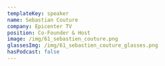```yaml
---
templateKey: speaker
name: Sebastian Couture
company: Epicenter TV
position: Co-Founder & Host
image: /img/61_sebastien_couture.png
glassesImg: /img/61_sebastien_couture_glasses.png
hasPodcast: false
---
```


